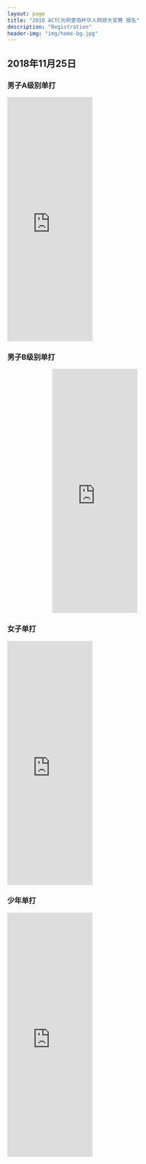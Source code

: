 ```yaml
---
layout: page
title: "2018 ACTC光明壹佰杯华人网球大奖赛 报名"
description: "Registration"
header-img: "img/home-bg.jpg"
---
```


## 2018年11月25日 

<div class="row text-center">

  <div class="col-xs-12 col-sm-12 col-md-6 col-lg-3 col-centered vcenter">
  <h3> 男子A级别单打</h3>
    <div style="width:195px; text-align:center;" >
      <iframe  src="https://www.eventbrite.com.au/countdown-widget?eid=51284881461" frameborder="0" height="557" width="195" marginheight="0" marginwidth="0" scrolling="no" allowtransparency="true"></iframe>
    </div>
  </div>
  
  <div class="col-xs-12 col-sm-12 col-md-6 col-lg-3 col-centered vcenter">
  <h3> 男子B级别单打</h3>
    <div style="width:400px; text-align:center;" >
      <iframe  src="https://www.eventbrite.com.au/countdown-widget?eid=51285142241" frameborder="0" height="557" width="195" marginheight="0" marginwidth="0" scrolling="no" allowtransparency="true">
      </iframe>
    </div>
  </div>
  
  <div class="col-xs-12 col-sm-12 col-md-6 col-lg-3 col-centered vcenter">
  <h3> 女子单打</h3>
    <div style="width:195px; text-align:center;" >
      <iframe  src="https://www.eventbrite.com.au/countdown-widget?eid=51285038932" frameborder="0" height="557" width="195" marginheight="0" marginwidth="0" scrolling="no" allowtransparency="true">
      </iframe>
    </div>
  </div>
  
  <div class="col-xs-12 col-sm-12 col-md-6 col-lg-3 col-centered vcenter">
  <h3> 少年单打</h3>
    <div style="width:195px; text-align:center;" >
      <iframe  src="https://www.eventbrite.com.au/countdown-widget?eid=51240715359" frameborder="0" height="557" width="195" marginheight="0" marginwidth="0" scrolling="no" allowtransparency="true">
      </iframe>
    </div>
  </div>
</div>
